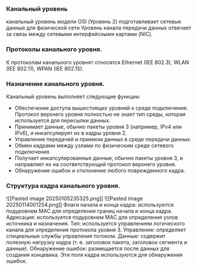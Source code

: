 ### Канальный уровень
канальный уровень модели OSI (Уровень 2) подготавливает сетевые данные для физической сети Уровень канала передачи данных отвечает за связь между сетевыми интерфейсными картами (NIC). 

### Протоколы канального уровня.
К протоколам канального уровнят относятся Ethernet (IEE 802.3), WLAN (IEE 802.11), WPAN (IEE 802.15).

### Назначение канального уровня.
Канальный уровень выполняет следующие функции:
- Обеспечение доступа вышестоящих уровней к среде подключения. Протокол верхнего уровня полностью не знает тип среды, которая используется для пересылки данных.
- Принимает данные, обычно пакеты уровня 3 (например, IPv4 или IPv6), и инкапсулирует их в кадры уровня 2.
- Управление передачей и приемом данных в среде передачи данных.
- Обмен кадрами между узлами по физическим среде сетевого подключения.
- Получает инкапсулированные данные, обычно пакеты уровня 3, и направляет их на соответствующий протокол верхнего уровня.
- Обнаружение ошибок и отклонение любого поврежденного кадра.

### Структура кадра канального уровня.
![[Pasted image 20250105235325.png]]
![[Pasted image 20250114001254.png]]
Флаги начала и конца кадра: используются подуровнем MAC для определения границ начала и конца кадра. Адресация: используется подуровнем MAC для определения узлов источника и назначения. Тип: используется управлением логического канала для определения протокола уровня 3. Управление: определяет специальные службы управления потоком. Данные: содержит полезную нагрузку кадра (т. е. заголовок пакета, заголовок сегмента и данные). Обнаружение ошибок: размещается после данных для создания концевика. Эти поля кадра используются для обнаружения ошибок.
